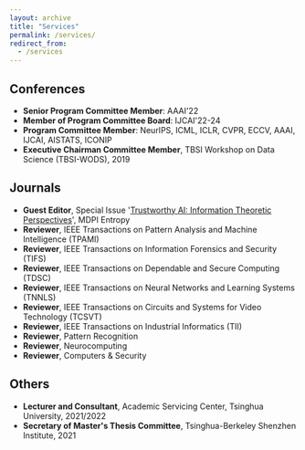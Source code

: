 ```yaml
---
layout: archive
title: "Services"
permalink: /services/
redirect_from:
  - /services
---
```




## Conferences

* **Senior Program Committee Member**: AAAI'22
* **Member of Program Committee Board**: IJCAI'22-24
* **Program Committee Member**: NeurIPS, ICML, ICLR, CVPR, ECCV, AAAI, IJCAI, AISTATS, ICONIP
* **Executive Chairman Committee Member**, TBSI Workshop on Data Science (TBSI-WODS), 2019



## Journals
- **Guest Editor**, Special Issue '[Trustworthy AI: Information Theoretic Perspectives]()', MDPI Entropy
- **Reviewer**, IEEE Transactions on Pattern Analysis and Machine Intelligence (TPAMI)
- **Reviewer**, IEEE Transactions on Information Forensics and Security (TIFS)
- **Reviewer**, IEEE Transactions on Dependable and Secure Computing (TDSC)
- **Reviewer**, IEEE Transactions on Neural Networks and Learning Systems (TNNLS)
- **Reviewer**, IEEE Transactions on Circuits and Systems for Video Technology (TCSVT)
- **Reviewer**, IEEE Transactions on Industrial Informatics (TII)
- **Reviewer**, Pattern Recognition
- **Reviewer**, Neurocomputing
- **Reviewer**, Computers & Security



## Others

* **Lecturer and Consultant**, Academic Servicing Center, Tsinghua University, 2021/2022
* **Secretary of Master's Thesis Committee**, Tsinghua-Berkeley Shenzhen Institute, 2021

